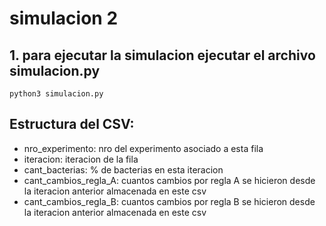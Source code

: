 # simulacion 2
## 1. para ejecutar la simulacion ejecutar el archivo simulacion.py
```
python3 simulacion.py
```
## Estructura del CSV:
- nro_experimento: nro del experimento asociado a esta fila
- iteracion: iteracion de la fila
- cant_bacterias: % de bacterias en esta iteracion
- cant_cambios_regla_A: cuantos cambios por regla A se hicieron desde la iteracion anterior almacenada en este csv
- cant_cambios_regla_B: cuantos cambios por regla B se hicieron desde la iteracion anterior almacenada en este csv
